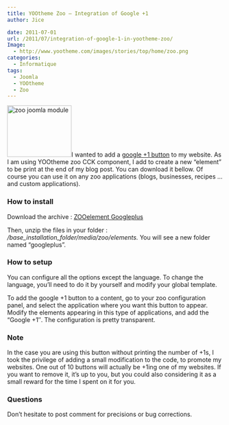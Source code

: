 ```yaml
---
title: YOOtheme Zoo – Integration of Google +1
author: Jice

date: 2011-07-01
url: /2011/07/integration-of-google-1-in-yootheme-zoo/
Image:
  - http://www.yootheme.com/images/stories/top/home/zoo.png
categories:
  - Informatique
tags:
  - Joomla
  - YOOtheme
  - Zoo
---
```

[<img class="alignleft" alt="zoo joomla module" src="/images/posts/oldwordpress/uploads/2011/08/zoo.png" width="150" height="120" />][1]I wanted to add a <a title="Google plus" href="http://www.google.com/webmasters/+1/button/" target="_blank">google +1 button</a> to my website. As I am using YOOtheme zoo CCK component, I add to create a new &#8220;element&#8221; to be print at the end of my blog post. You can download it bellow. Of course you can use it on any zoo applications (blogs, businesses, recipes &#8230; and custom applications).

### How to install

Download the archive : [ZOOelement Googleplus][2]

Then, unzip the files in your folder : _/base\_installation\_folder/media/zoo/elements._ You will see a new folder named &#8220;googleplus&#8221;.

### How to setup

You can configure all the options except the language. To change the language, you&#8217;ll need to do it by yourself and modify your global template.

To add the google +1 button to a content, go to your zoo configuration panel, and select the application where you want this button to appear. Modify the elements appearing in this type of applications, and add the &#8220;Google +1&#8243;. The configuration is pretty transparent.

### Note

In the case you are using this button without printing the number of +1s, I took the privilege of adding a small modification to the code, to promote my websites. One out of 10 buttons will actually be +1ing one of my websites. If you want to remove it, it&#8217;s up to you, but you could also considering it as a small reward for the time I spent on it for you.

### Questions

Don&#8217;t hesitate to post comment for precisions or bug corrections.

 [1]: /images/posts/oldwordpress/uploads/2011/08/zoo.png
 [2]: /images/posts/oldwordpress/uploads/2011/07/zooelement_googleplus.zip